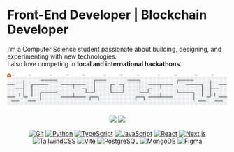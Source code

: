 # Front-End Developer | Blockchain Developer  

I’m a Computer Science student passionate about building, designing, and experimenting with new technologies.  
I also love competing in **local and international hackathons**.  

<picture>
  <source media="(prefers-color-scheme: dark)" srcset="https://raw.githubusercontent.com/Tristan-T-Dev/Tristan-T-Dev/output/pacman-contribution-graph-dark.svg">
  <source media="(prefers-color-scheme: light)" srcset="https://raw.githubusercontent.com/Tristan-T-Dev/Tristan-T-Dev/output/pacman-contribution-graph.svg">
  <img alt="pacman contribution graph" src="https://raw.githubusercontent.com/Tristan-T-Dev/Tristan-T-Dev/output/pacman-contribution-graph.svg">
</picture>

<p align="center">
<a href="https://github.com/Tristan-T-Dev">
  <img src="https://github-readme-stats.vercel.app/api?username=Tristan-T-Dev&show_icons=true&hide_border=true&bg_color=181824&title_color=0891b2&text_color=ffffff&icon_color=0891b2" height="160" />
</a>
<a href="https://github.com/Tristan-T-Dev">
  <img src="https://github-readme-stats.vercel.app/api/top-langs/?username=Tristan-T-Dev&langs_count=8&layout=compact&hide_border=true&bg_color=181824&title_color=0891b2&text_color=ffffff" height="160" />
</a>
</p>

<p align="center">
<a href="https://git-scm.com/" target="_blank"><img src="https://raw.githubusercontent.com/danielcranney/readme-generator/main/public/icons/skills/git-colored.svg" width="36" height="36" alt="Git" /></a>
<a href="https://www.python.org/" target="_blank"><img src="https://raw.githubusercontent.com/danielcranney/readme-generator/main/public/icons/skills/python-colored.svg" width="36" height="36" alt="Python" /></a>
<a href="https://www.typescriptlang.org/" target="_blank"><img src="https://raw.githubusercontent.com/danielcranney/readme-generator/main/public/icons/skills/typescript-colored.svg" width="36" height="36" alt="TypeScript" /></a>
<a href="https://developer.mozilla.org/en-US/docs/Web/JavaScript" target="_blank"><img src="https://raw.githubusercontent.com/danielcranney/readme-generator/main/public/icons/skills/javascript-colored.svg" width="36" height="36" alt="JavaScript" /></a>
<a href="https://reactjs.org/" target="_blank"><img src="https://raw.githubusercontent.com/danielcranney/readme-generator/main/public/icons/skills/react-colored.svg" width="36" height="36" alt="React" /></a>
<a href="https://nextjs.org/docs" target="_blank"><img src="https://raw.githubusercontent.com/danielcranney/readme-generator/main/public/icons/skills/nextjs-colored-dark.svg" width="36" height="36" alt="Next.js" /></a>
<a href="https://tailwindcss.com/" target="_blank"><img src="https://raw.githubusercontent.com/danielcranney/readme-generator/main/public/icons/skills/tailwindcss-colored.svg" width="36" height="36" alt="TailwindCSS" /></a>
<a href="https://vitejs.dev/" target="_blank"><img src="https://raw.githubusercontent.com/danielcranney/readme-generator/main/public/icons/skills/vite-colored.svg" width="36" height="36" alt="Vite" /></a>
<a href="https://www.postgresql.org/" target="_blank"><img src="https://raw.githubusercontent.com/danielcranney/readme-generator/main/public/icons/skills/postgresql-colored.svg" width="36" height="36" alt="PostgreSQL" /></a>
<a href="https://www.mongodb.com/" target="_blank"><img src="https://raw.githubusercontent.com/danielcranney/readme-generator/main/public/icons/skills/mongodb-colored.svg" width="36" height="36" alt="MongoDB" /></a>
<a href="https://www.figma.com/" target="_blank"><img src="https://raw.githubusercontent.com/danielcranney/readme-generator/main/public/icons/skills/figma-colored.svg" width="36" height="36" alt="Figma" /></a>
</p>
